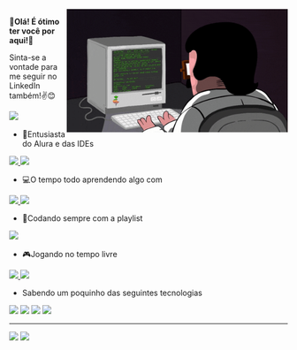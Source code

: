 <img src = "giphy.gif" width = "400px" align = "right">

**🤍Olá! É ótimo ter você por aqui!🤍**

Sinta-se a vontade para me seguir no LinkedIn também!✌️😊
<div id= "badges">
<a href = "https://www.linkedin.com/in/victorwillian/">
  <img src="https://img.shields.io/badge/LinkedIn-blue?style=for-the-badge&logo=linkedin&logoColor=white" alt"LinkedIn Badge"/>
</a>
 <div>
 
- 💙Entusiasta do Alura e das IDEs 
<div id= "badges1">
<a href = "https://www.jetbrains.com/pt-br/pycharm/">
  <img src="https://img.shields.io/badge/pycharm-143?style=for-the-badge&logo=pycharm&logoColor=black&color=black&labelColor=green">
</a>
<a href = "https://code.visualstudio.com/">
  <img src="https://img.shields.io/badge/Visual%20Studio%20Code-0078d7.svg?style=for-the-badge&logo=visual-studio-code&logoColor=white">
</a>
 <div>
 
- 💻O tempo todo aprendendo algo com 
<div id= "badges2">
<a href = "https://www.freecodecamp.org/">
  <img src="https://img.shields.io/badge/Freecodecamp-%23123.svg?&style=for-the-badge&logo=freecodecamp&logoColor=green">
</a>
<a href = "https://stackoverflow.co/">
  <img src="https://img.shields.io/badge/-Stackoverflow-FE7A16?style=for-the-badge&logo=stack-overflow&logoColor=white">
</a>
 <div>
 
- 🎵Codando sempre com a playlist 
<div id= "badges3">
<a href = "https://open.spotify.com/playlist/7CuEa7YAAUjRjHXcMj9NDi?si=3d9ad15a94f6490a">
  <img src="https://img.shields.io/badge/Spotify-1ED760?style=for-the-badge&logo=spotify&logoColor=white">
</a>
 <div>
 
- 🎮Jogando no tempo livre                                               
<div id= "badges4">
<a href = "https://www.xbox.com/pt-BR/?xr=mebarnav">
  <img src="https://img.shields.io/badge/xbox-%23107C10.svg?style=for-the-badge&logo=xbox&logoColor=white">
</a>
<a href = "https://store.steampowered.com/?l=brazilian">
  <img src="https://img.shields.io/badge/steam-%23000000.svg?style=for-the-badge&logo=steam&logoColor=white">
</a>
 <div>
                    

- Sabendo um poquinho das seguintes tecnologias
<div>
  <img src="https://img.shields.io/badge/html5-%23E34F26.svg?style=for-the-badge&logo=html5&logoColor=white">
  <img src="https://img.shields.io/badge/css3-%231572B6.svg?style=for-the-badge&logo=css3&logoColor=white">
  <img src="https://img.shields.io/badge/javascript-%23323330.svg?style=for-the-badge&logo=javascript&logoColor=%23F7DF1E">
  <img src="https://img.shields.io/badge/python-3670A0?style=for-the-badge&logo=python&logoColor=ffdd54">
<div>

--- 

<div align = "left">
<img width = "500px" src="https://github-readme-stats.vercel.app/api/top-langs/?username=victorwillianpr&show_icons=true&theme=bear&count_private=true"/>
<img width = "400px" src="https://github-readme-stats.vercel.app/api?username=victorwillianpr&show_icons=true&show_icons=true&theme=bear&count_private=true" />
</div>

